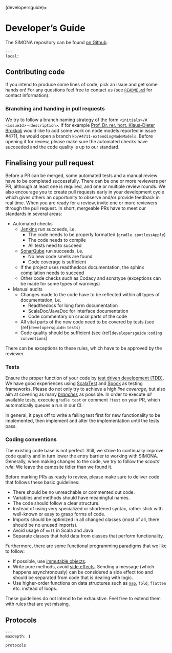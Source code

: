 (developersguide)=

# Developer’s Guide

The SIMONA repository can be found [on Github](https://github.com/ie3-institute/simona).

```{contents}
---
local:
```

## Contributing code

If you intend to produce some lines of code, pick an issue and get some hands on! For any questions feel
free to contact us (see [`README.md`](https://github.com/ie3-institute/simona/blob/dev/README.md) for contact information).

### Branching and handing in pull requests

We try to follow a branch naming strategy of the form `<initials>/#<issueId>-<description>`.
If for example [Prof. Dr. rer. hort. Klaus-Dieter Brokkoli](https://www.instagram.com/prof_broccoli/) would like to add some work on node models reported in issue #4711, he would open a branch `kb/#4711-extendingNodeModels`.
Before opening it for review, please make sure the automated checks have succeeded and the code quality is up to our standard.

## Finalising your pull request

Before a PR can be merged, some automated tests and a manual review have to be completed successfully.
There can be one or more reviewers per PR, although at least one is required, and one or multiple review rounds.
We also encourage you to create pull requests early in your development cycle which gives others an opportunity to observe and/or provide feedback in real time. 
When you are ready for a review, invite one or more reviewers through the pull request.
In short, mergeable PRs have to meet our standards in several areas:
- Automated checks
  - [Jenkins](https://simona.ie3.e-technik.tu-dortmund.de/ci/job/ie3-institute/job/simona/) run succeeds, i.e. 
    - The code needs to be properly formatted (`gradle spotlessApply`)
    - The code needs to compile
    - All tests need to succeed
  - [SonarQube](https://simona.ie3.e-technik.tu-dortmund.de/sonar/dashboard?id=edu.ie3%3Asimona) run succeeds, i.e. 
    - No new code smells are found 
    - Code coverage is sufficient
  - If the project uses readthedocs documentation, the sphinx compilation needs to succeed
  - Other code checks such as Codacy and sonatype (exceptions can be made for some types of warnings)
- Manual audits
  - Changes made to the code have to be reflected within all types of documentation, i.e.
    - Readthedocs for long form documentation
    - ScalaDoc/JavaDoc for interface documentation
    - Code commentary on crucial parts of the code
  - All vital parts of the new code need to be covered by tests (see {ref}`developersguide:tests`)
  - Code quality should be sufficient (see {ref}`developersguide:coding conventions`)

There can be exceptions to these rules, which have to be approved by the reviewer.

### Tests

Ensure the proper function of your code by [test driven development (TDD)](https://www.guru99.com/test-driven-development.html).
We have good experiences using [ScalaTest](https://www.scalatest.org/) and [Spock](http://spockframework.org/) as testing frameworks.
Please do not only try to achieve a high _line coverage_, but also aim at covering as many [_branches_](https://en.wikipedia.org/wiki/Code_coverage) as possible.
In order to execute _all_ available tests, execute `gradle test` or comment `!test` on your PR, which automatically queues a run in our CI.

In general, it pays off to write a failing test first for new functionality to be implemented, then implement and alter the implementation until the tests pass.

### Coding conventions

The existing code base is not perfect. Still, we strive to continually improve code quality and in turn lower the entry barrier to working with SIMONA.
Generally, when making changes to the code, we try to follow the _scouts' rule_: We leave the campsite tidier than we found it.

Before marking PRs as ready to review, please make sure to deliver code that follows these basic guidelines:
- There should be no unreachable or commented out code.
- Variables and methods should have meaningful names.
- The code should follow a clear structure.
- Instead of using very specialized or shortened syntax, rather stick with well-known or easy to grasp forms of code.
- Imports should be optimized in all changed classes (most of all, there should be no unused imports).
- Avoid usage of `null` in Scala and Java.
- Separate classes that hold data from classes that perform functionality.

Furthermore, there are some functional programming paradigms that we like to follow:
- If possible, use [immutable objects](https://en.wikipedia.org/wiki/Immutable_object).
- Write pure methods, avoid [side effects](https://en.wikipedia.org/wiki/Side_effect_(computer_science)). Sending a message (which happens asynchronously) can be considered a side effect too and should be separated from code that is dealing with logic.
- Use higher-order functions on data structures such as [`map`](https://en.wikipedia.org/wiki/Map_(higher-order_function)), `fold`, `flatten` etc. instead of loops.

These guidelines do not intend to be exhaustive. Feel free to extend them with rules that are yet missing.

## Protocols

```{toctree}
---
maxdepth: 1
---
protocols
```
